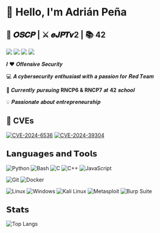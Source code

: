 # 👋 Hello, I'm **Adrián Peña**
## 🐉 𝑶𝑺𝑪𝑷 | ⚔️ 𝒆𝑱𝑷𝑻𝒗2 | 📚 42

[![](https://img.shields.io/badge/-Email-c14438?style=flat-square&logo=Gmail&logoColor=white&link=mailto:adripbar03@gmail.com)](mailto:adripbar03@gmail.com)
[![](https://img.shields.io/badge/-LinkedIn-blue?style=flat-square&logo=linkedin&logoColor=ffffff)](https://linkedin.com/in/adrian-pena-dev)
[![](https://img.shields.io/badge/-HackTheBox-%23239120?style=flat-square&logo=hackthebox&logoColor=ffffff)](https://app.hackthebox.com/users/1586817)
[![](https://img.shields.io/badge/-Medium-000000?style=flat-square&logo=medium&logoColor=ffffff)](https://medium.com/@adripbar03)

𝑰 ❤️ 𝑶𝒇𝒇𝒆𝒏𝒔𝒊𝒗𝒆 𝑺𝒆𝒄𝒖𝒓𝒊𝒕𝒚

💻 𝑨 𝒄𝒚𝒃𝒆𝒓𝒔𝒆𝒄𝒖𝒓𝒊𝒕𝒚 𝒆𝒏𝒕𝒉𝒖𝒔𝒊𝒂𝒔𝒕 𝒘𝒊𝒕𝒉 𝒂 𝒑𝒂𝒔𝒔𝒊𝒐𝒏 𝒇𝒐𝒓 𝑹𝒆𝒅 𝑻𝒆𝒂𝒎

🚀 𝑪𝒖𝒓𝒓𝒆𝒏𝒕𝒍𝒚 𝒑𝒖𝒓𝒔𝒖𝒊𝒏𝒈 **RNCP6 & RNCP7** 𝒂𝒕 **42** 𝒔𝒄𝒉𝒐𝒐𝒍

💡 𝑷𝒂𝒔𝒔𝒊𝒐𝒏𝒂𝒕𝒆 𝒂𝒃𝒐𝒖𝒕 𝒆𝒏𝒕𝒓𝒆𝒑𝒓𝒆𝒏𝒆𝒖𝒓𝒔𝒉𝒊𝒑

## 🎯 CVEs

[![CVE-2024-6536](https://svg.bookmark.style/api?url=https://wpscan.com/vulnerability/ee40c1c6-4186-4b97-866c-fb0e76cedeb8/&mode=light&style=horizontal)](https://wpscan.com/vulnerability/ee40c1c6-4186-4b97-866c-fb0e76cedeb8/)
[![CVE-2024-39304](https://svg.bookmark.style/api?url=https://github.com/ChurchCRM/CRM/security/advisories/GHSA-2rh6-gr3h-83j9&mode=dark&style=horizontal)](https://github.com/ChurchCRM/CRM/security/advisories/GHSA-2rh6-gr3h-83j9)

## 𝗟𝗮𝗻𝗴𝘂𝗮𝗴𝗲𝘀 𝗮𝗻𝗱 𝗧𝗼𝗼𝗹𝘀

![Python](https://img.shields.io/badge/-Python-3776AB?style=flat-square&logo=python&logoColor=ffffff)
![Bash](https://img.shields.io/badge/-Bash-4EAA25?style=flat-square&logo=gnu-bash&logoColor=ffffff)
![C](https://img.shields.io/badge/-C-A8B9CC?style=flat-square&logo=c&logoColor=000000)
![C++](https://img.shields.io/badge/-C++-00599C?style=flat-square&logo=cplusplus&logoColor=ffffff)
![JavaScript](https://img.shields.io/badge/-JavaScript-%23F7DF1C?style=flat-square&logo=javascript&logoColor=000000)

![Git](https://img.shields.io/badge/-Git-F05032?style=flat-square&logo=git&logoColor=ffffff)
![Docker](https://img.shields.io/badge/-Docker-2496ED?style=flat-square&logo=docker&logoColor=ffffff)

![Linux](https://img.shields.io/badge/-Linux-FCC624?style=flat-square&logo=linux&logoColor=000000)
![Windows](https://img.shields.io/badge/-Windows-0078D6?style=flat-square&logo=microsoft&logoColor=ffffff)
![Kali Linux](https://img.shields.io/badge/-Kali%20Linux-268BEE?style=flat-square&logo=kalilinux&logoColor=ffffff)
![Metasploit](https://img.shields.io/badge/-Metasploit-3787C4?style=flat-square&logo=metasploit&logoColor=ffffff)
![Burp Suite](https://img.shields.io/badge/-Burp%20Suite-FF6633?style=flat-square&logo=burpsuite&logoColor=ffffff)

## 𝗦𝘁𝗮𝘁𝘀

![Top Langs](https://github-readme-stats.vercel.app/api/top-langs?username=apena-ba&show_icons=true&locale=en&layout=compact&theme=dracula)

